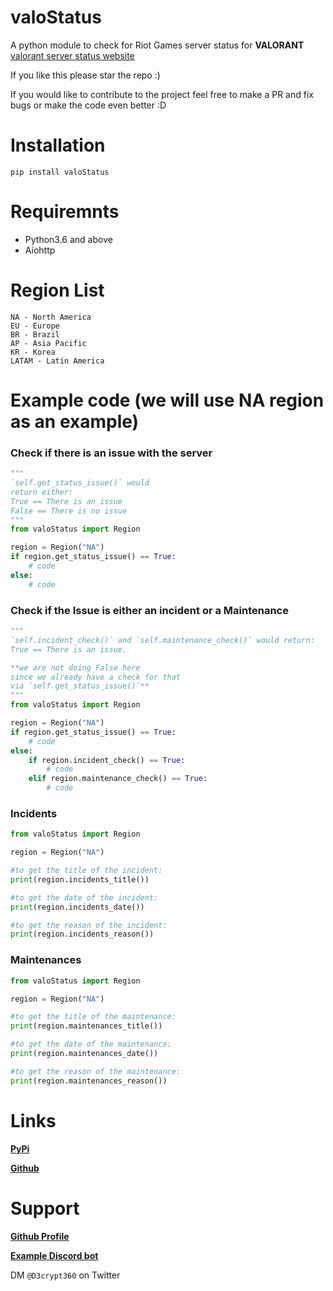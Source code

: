 # valoStatus
A python module to check for Riot Games server status for **VALORANT** [valorant server status website](https://status.riotgames.com/valorant?locale=en_US)

If you like this please star the repo :)

If you would like to contribute to the project feel free to make a PR and fix bugs or make the code even better :D

# Installation
`pip install valoStatus`

# Requiremnts
- Python3.6 and above
- Aiohttp

# Region List
```
NA - North America
EU - Europe
BR - Brazil
AP - Asia Pacific
KR - Korea
LATAM - Latin America
```

# Example code (we will use NA region as an example)

### Check if there is an issue with the server
```python
"""
`self.get_status_issue()` would
return either:
True == There is an issue
False == There is no issue
"""
from valoStatus import Region

region = Region("NA")
if region.get_status_issue() == True:
    # code
else:
    # code
```

### Check if the Issue is either an incident or a Maintenance
```python
"""
`self.incident_check()` and `self.maintenance_check()` would return:
True == There is an issue.

**we are not doing False here
since we already have a check for that
via `self.get_status_issue()`**
"""
from valoStatus import Region

region = Region("NA")
if region.get_status_issue() == True:
    # code
else:
    if region.incident_check() == True:
        # code
    elif region.maintenance_check() == True:
        # code 
```

### Incidents
```python
from valoStatus import Region

region = Region("NA")

#to get the title of the incident:
print(region.incidents_title())

#to get the date of the incident:
print(region.incidents_date())

#to get the reason of the incident:
print(region.incidents_reason())
```

### Maintenances
```python
from valoStatus import Region

region = Region("NA")

#to get the title of the maintenance:
print(region.maintenances_title())

#to get the date of the maintenance:
print(region.maintenances_date())

#to get the reason of the maintenance:
print(region.maintenances_reason())
```

# Links

**[PyPi](https://pypi.org/project/valoStatus/)**

**[Github](https://github.com/D3CRYPT360/valoStatus)**

# Support
**[Github Profile](https://github.com/D3CRYPT360)**

**[Example Discord bot](https://github.com/D3CRYPT360/valorant-server_status_checker-discord_bot)**

DM `@D3crypt360` on Twitter
